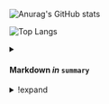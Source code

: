 ![Anurag's GitHub stats](https://github-readme-stats.vercel.app/api?username=darko5r&theme=transparent&show_icons=true&hide_border=true&text_bold=true)

![Top Langs](https://github-readme-stats.vercel.app/api/top-langs/?username=darko5r&layout=compact&theme=transparent&hide_border=true&text_bold=true)

<details>
<summary>

#### Markdown *in* `summary`

</summary>

Hi.

</details>

<details>
    <summary>!expand</summary>
  <div class="content">

    In a building process...

  </div>
</details>

